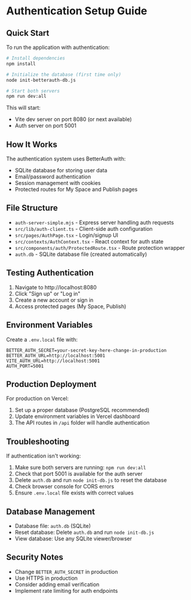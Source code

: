 # Authentication Setup Guide

## Quick Start

To run the application with authentication:

```bash
# Install dependencies
npm install

# Initialize the database (first time only)
node init-betterauth-db.js

# Start both servers
npm run dev:all
```

This will start:
- Vite dev server on port 8080 (or next available)
- Auth server on port 5001

## How It Works

The authentication system uses BetterAuth with:
- SQLite database for storing user data
- Email/password authentication
- Session management with cookies
- Protected routes for My Space and Publish pages

## File Structure

- `auth-server-simple.mjs` - Express server handling auth requests
- `src/lib/auth-client.ts` - Client-side auth configuration
- `src/pages/AuthPage.tsx` - Login/signup UI
- `src/contexts/AuthContext.tsx` - React context for auth state
- `src/components/auth/ProtectedRoute.tsx` - Route protection wrapper
- `auth.db` - SQLite database file (created automatically)

## Testing Authentication

1. Navigate to http://localhost:8080
2. Click "Sign up" or "Log in" 
3. Create a new account or sign in
4. Access protected pages (My Space, Publish)

## Environment Variables

Create a `.env.local` file with:

```env
BETTER_AUTH_SECRET=your-secret-key-here-change-in-production
BETTER_AUTH_URL=http://localhost:5001
VITE_AUTH_URL=http://localhost:5001
AUTH_PORT=5001
```

## Production Deployment

For production on Vercel:

1. Set up a proper database (PostgreSQL recommended)
2. Update environment variables in Vercel dashboard
3. The API routes in `/api` folder will handle authentication

## Troubleshooting

If authentication isn't working:

1. Make sure both servers are running: `npm run dev:all`
2. Check that port 5001 is available for the auth server
3. Delete `auth.db` and run `node init-db.js` to reset the database
4. Check browser console for CORS errors
5. Ensure `.env.local` file exists with correct values

## Database Management

- Database file: `auth.db` (SQLite)
- Reset database: Delete `auth.db` and run `node init-db.js`
- View database: Use any SQLite viewer/browser

## Security Notes

- Change `BETTER_AUTH_SECRET` in production
- Use HTTPS in production
- Consider adding email verification
- Implement rate limiting for auth endpoints
